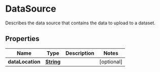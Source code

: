 

# DataSource

Describes the data source that contains the data to upload to a dataset.

## Properties

| Name | Type | Description | Notes |
|------------ | ------------- | ------------- | -------------|
|**dataLocation** | [**String**](String.md) |  |  [optional] |



